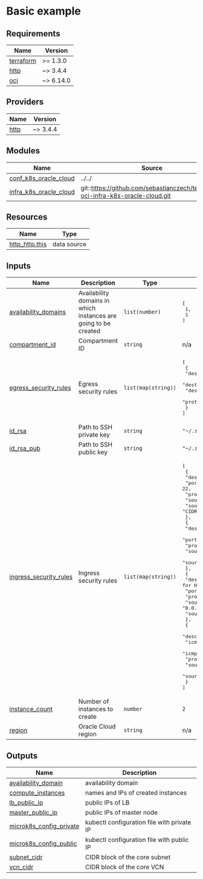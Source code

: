 # Basic example

<!-- BEGINNING OF PRE-COMMIT-TERRAFORM DOCS HOOK -->
## Requirements

| Name | Version |
|------|---------|
| <a name="requirement_terraform"></a> [terraform](#requirement\_terraform) | >= 1.3.0 |
| <a name="requirement_http"></a> [http](#requirement\_http) | ~> 3.4.4 |
| <a name="requirement_oci"></a> [oci](#requirement\_oci) | ~> 6.14.0 |

## Providers

| Name | Version |
|------|---------|
| <a name="provider_http"></a> [http](#provider\_http) | ~> 3.4.4 |

## Modules

| Name | Source | Version |
|------|--------|---------|
| <a name="module_conf_k8s_oracle_cloud"></a> [conf\_k8s\_oracle\_cloud](#module\_conf\_k8s\_oracle\_cloud) | ../../ | n/a |
| <a name="module_infra_k8s_oracle_cloud"></a> [infra\_k8s\_oracle\_cloud](#module\_infra\_k8s\_oracle\_cloud) | git::https://github.com/sebastianczech/terraform-oci-infra-k8s-oracle-cloud.git | b4ffc71c99de7363e0444a8b94a7e0cb6e2c2fe0 |

## Resources

| Name | Type |
|------|------|
| [http_http.this](https://registry.terraform.io/providers/hashicorp/http/latest/docs/data-sources/http) | data source |

## Inputs

| Name | Description | Type | Default | Required |
|------|-------------|------|---------|:--------:|
| <a name="input_availability_domains"></a> [availability\_domains](#input\_availability\_domains) | Availability domains in which instances are going to be created | `list(number)` | <pre>[<br>  1,<br>  1<br>]</pre> | no |
| <a name="input_compartment_id"></a> [compartment\_id](#input\_compartment\_id) | Compartment ID | `string` | n/a | yes |
| <a name="input_egress_security_rules"></a> [egress\_security\_rules](#input\_egress\_security\_rules) | Egress security rules | `list(map(string))` | <pre>[<br>  {<br>    "description": "Allow all outgoing traffic",<br>    "destination": "0.0.0.0/0",<br>    "destination_type": "CIDR_BLOCK",<br>    "protocol": "all"<br>  }<br>]</pre> | no |
| <a name="input_id_rsa"></a> [id\_rsa](#input\_id\_rsa) | Path to SSH private key | `string` | `"~/.ssh/id_rsa"` | no |
| <a name="input_id_rsa_pub"></a> [id\_rsa\_pub](#input\_id\_rsa\_pub) | Path to SSH public key | `string` | `"~/.ssh/id_rsa.pub"` | no |
| <a name="input_ingress_security_rules"></a> [ingress\_security\_rules](#input\_ingress\_security\_rules) | Ingress security rules | `list(map(string))` | <pre>[<br>  {<br>    "description": "Allow all for SSH",<br>    "port": 22,<br>    "protocol": 6,<br>    "source": "0.0.0.0/0",<br>    "source_type": "CIDR_BLOCK"<br>  },<br>  {<br>    "description": "Allow all for HTTP",<br>    "port": 80,<br>    "protocol": 6,<br>    "source": "0.0.0.0/0",<br>    "source_type": "CIDR_BLOCK"<br>  },<br>  {<br>    "description": "Allow all for HTTPS",<br>    "port": 443,<br>    "protocol": 6,<br>    "source": "0.0.0.0/0",<br>    "source_type": "CIDR_BLOCK"<br>  },<br>  {<br>    "description": "Allow all for ICMP",<br>    "icmp_code": 4,<br>    "icmp_type": 3,<br>    "protocol": 1,<br>    "source": "0.0.0.0/0",<br>    "source_type": "CIDR_BLOCK"<br>  }<br>]</pre> | no |
| <a name="input_instance_count"></a> [instance\_count](#input\_instance\_count) | Number of instances to create | `number` | `2` | no |
| <a name="input_region"></a> [region](#input\_region) | Oracle Cloud region | `string` | n/a | yes |

## Outputs

| Name | Description |
|------|-------------|
| <a name="output_availability_domain"></a> [availability\_domain](#output\_availability\_domain) | availability domain |
| <a name="output_compute_instances"></a> [compute\_instances](#output\_compute\_instances) | names and IPs of created instances |
| <a name="output_lb_public_ip"></a> [lb\_public\_ip](#output\_lb\_public\_ip) | public IPs of LB |
| <a name="output_master_public_ip"></a> [master\_public\_ip](#output\_master\_public\_ip) | public IPs of master node |
| <a name="output_microk8s_config_private"></a> [microk8s\_config\_private](#output\_microk8s\_config\_private) | kubectl configuration file with private IP |
| <a name="output_microk8s_config_public"></a> [microk8s\_config\_public](#output\_microk8s\_config\_public) | kubectl configuration file with public IP |
| <a name="output_subnet_cidr"></a> [subnet\_cidr](#output\_subnet\_cidr) | CIDR block of the core subnet |
| <a name="output_vcn_cidr"></a> [vcn\_cidr](#output\_vcn\_cidr) | CIDR block of the core VCN |
<!-- END OF PRE-COMMIT-TERRAFORM DOCS HOOK -->
